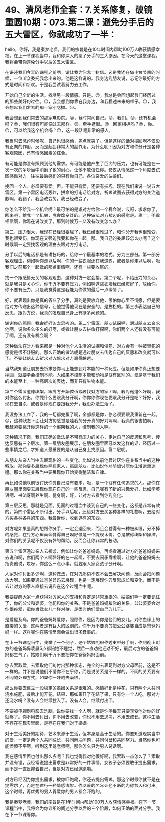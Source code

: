 # 49、清风老师全套：7.关系修复，破镜重圆10期：073.第二课：避免分手后的五大雷区，你就成功了一半：

hello，你好，我是秦梦老师。我们的宗旨是在10年时间内帮助100万人收获情感幸福。在上一节课程当中，我和你深入的聊了分手的三大原因。在今天的这堂课程，我将会带你避免分手以后的五大雷区。

在讲述我们今天的课程之前啊，请让我为你念一封信。这是我还在做电台节目的时候，一位听众委托我念出来的。他是这样说的。我身边的朋友说，忘记你最好的方式是时间和新欢。于是我尝试着努力去工作。

开始自己全新的生活。找寻另一段情感。只是。😔，我总是会回想起我们经历过的那些美好的过往。😔，我会想到你靠在我身边，和我描述未来的样子。😔，我会想起我们常去的那一家小吃摊。😔。

我会想到我们常去的那家电影院。😔，我时常问自己。😔，我们。😔，还有机会吗？😔，我们很有可能像过去那样。😔，牵手逛街。😔，回家相拥吗？😔，你。😔，可以给我这个机会吗？😔，这一段话呢非常的感人。

我当时去念的时候呢，自己也很感动，差点就哭了。但是这样的话对挽回啊不仅没有正向的作用，反而是起到非常大的副作用。为什么呢？因为对方和你分开是各种客观原因，还有情感因素的综合。

有可能是你没有照顾到他的需求。有可能是他产生了巨大的压力，也有可能是在一次一次的争吵当中消磨了他的耐心，让他不敢信任你。仅仅从情感这一个角度去试图感动对方，往往最后感动的只有你自己。各位亲爱的姑娘们。

挽回一个人。必须要有爱。但。不能只有爱，还要有技巧。现在我们来说一说五大雷区。第一个雷区电话轰炸，拼命的打电话给对方，祈求试图去获得对方的关注道歉啊，我错了，我会改变的，我已经改变了。

你怎么不给我一个机会呢？最可怕的是求对方给你一个机会说，哎呀，求求你了，回来吧，给我一个机会，我会改变好的。这种做法对方那边的感觉是。第一，不敢相信啊，你现在说改变了，那到时候万一又没有改变怎么办？

第二，压力很大，我现在已经很委屈了，我已经很难过了，和你分开我也很难受，我也很受伤。你现在又强迫我要和你在一起。那。我自己的委屈该怎么办呢？这个时候啊一定要找客观的理由去跟对方打电话。

分手以后的电话都是有讲技巧的，给你一个最基本的格式。分为三部分。第一部分客观理由，例如啊你走以后啊，你的一些衣服还在我这边，或者是你走以后啊，呃我们之前那个一起做的那点事情啊，还有一些要收尾的。

找一个跟感情无关的客观理由，这种对方一定会接。第二个呢，不给压力的关心。就是我只是关心你，你千万不要有压力，例如啊这些衣服我已经熨好了，放给你，你不要有压力，只是我觉得这是我能为你做的最后一点事情了。

好，就表现出你是真的答应了分手，真的是要放弃他，哪怕你心里不情愿，但是要给对方传递出这种信号，让他觉得他现在是安全的，是放松的。第三步表达自己的反思，跟对方说，我真的发现自己身上有挺多问题的。

谢谢你的照顾，我会好好的去思考的。第二个雷区，朋友试探啊，通过朋友去哀求他啊，说你多么多么的好啊，或者让朋友去拼命打探啊，你们两个人还有没有可能了啊，还有没有机会啊？

这种做法在对方看来都是一种对他个人生活的试探和侵犯，对方会有一种被冒犯的感觉是很不舒服的。那么正确的做法呢是通过朋友去传达自己的反思和改变就可以了。不要让朋友去祈求对方越求对方离得越远。

当然我知道让朋友去祈求是你马上能想到对本能的一种反应。但是如果你真正想要挽回，就要学会控制本能。人如果不控制本能和动物是没有区别的。爱是基于我们的本能至上，一种高层次的表达，而非只有生物本能。

第三个雷区道德绑架。跟对方开始控诉或者找对方的家人啊，我对他这么好啊，我对你这么付出，你凭什么要跟我分开啊，你你你你现在要跟我分开是吧？好好，我现在去自杀，或者是你现在要跟我分开，我没办法生活了。

我没办法工作了，我的一切都完蛋了啊，全部都是你，你必须要跟我重新在一起。😊，这种状态下面让对方的感觉是哇我的分开真的好对啊啊，我真的很害怕啊，我赶紧要离开你这样的一个绑架我的人，控制我的人啊。

这种情况下面，我们正确的做法是不带有压力的关心，传达自己的反思和思考，传达反思有三个层次。第一层朋友圈展示，在朋友圈里面可以发这样的话，经历过一些事情之后，才知道人最重要的是从自己身上找原因。第二层呢。

从朋友从亲人当中去展现你的一些变化。比如说以前他很讨厌你在关系当中的这种索取，那你要多展现你照顾家人，照顾朋友。比如说他以前很讨厌你生活邋里邋遢。那么你在关系当中要展现你开始变得整洁和自律。

再比如说他以前很讨厌你对自己没有要求，呃，是一个没有任何追求的人。那你在朋友圈里面要去展现你现在自己的一些反思，自己呢有了新的兴趣爱好，比如学英语啊、书法呀啊养生啊、健身啊，好，让对方去看到你的变化。

第三层反思，那就是见面。见面的过程当中谈到自己的一些变化，这都是非常有效的。第四个雷区不断付出，分手以后呢，还给对方去买各种各样的礼物啊，去给对方买各种各样的东西。我告诉你，收到这样的东西。

对方呢如果是真的想跟你分手，一定会退回来，而且会觉得有一种被纠缠，分不掉的感觉。在对方心里面会觉得自己啊好像是一个提现木偶，总是被你绑架和操控，对你们的关系呢不仅没有好的帮助，反而会让你非常的被动。

第五个雷区通过亲人去祈求，例如让你的爸爸妈妈，再或者通过对方的爸爸妈妈来去说和啊，你们两个人啊好好的在一起啊，不要去闹矛盾啦啊，让他的爸爸妈妈去指责他说，哎呀，你这么一点小事，就要跟人家女孩子分开啊。

人家对你付出多少啊，这种做法，在对方那边不仅不会去解决问题，反而会把问题放大啊。如果要通过爸爸妈妈去展现，也是一定展现你的反思成长和变化，而不是去让对方的家人直接去说和在这个过程当中呢。

我要提醒大家一点获得对方家人的支持和肯定是非常重要的。姑娘们啊一定要记住了，你的公公和婆婆，他们和你的关系。不是爸爸妈妈和你的关系，公公婆婆会对你很疼爱，把你当做女儿一样对待，是因为他们爱自己的儿子。

是爱屋及乌。你的爸爸妈妈爱你，照顾你，是因为你是他们的女儿。对你血缘上的直接的关爱，这两者是有巨大的区别的。你千万不要真的把公公婆婆当成是爸爸妈妈一样。这样呢你在感情里面会做出很多蠢事的。

在上一节课程当中，我举了一个例子，这个姑娘呢很作透支型分手啊，作到晚上对方的爸爸妈妈凌晨5点都陪她不睡觉，然后一直劝他还劝不好，最后对方的爸爸妈妈都生气了。姑娘们啊千万不要把你在爸爸妈妈面前。

你去索取爱，去索取他们的付出那种状态，完全的去表现到对方父母面前，这是不一样的。并不是说他们不爱你不在乎你，而是说关系是不一样的。不同的关系要有不同的处理方式。如果你一味的去索取。

那么你要去建立一段稳定的婚姻关系是很难的。感情好比是种花，只有两个人共同浇水施肥，最后才能开花，结果，那如果开了花结了果，只有你一个人吃。那对方还浇水吗？没有人会继续投入了。没有人会。继续付出了。

不要被电视剧电影去洗脑，说你要找一个人啊，就是你呢每天只要享受他对你的好就够了。你不用去付出，你不用去改变，你也不用去思考，不用去成长。这种生活不存在在现实里面，是存在在我们对于婚姻。

对于生活美好的期待，艺术来源于生活，但本身是高于生活的。你要知道现实当中的爱，一定是两个人共同成长，共同解决问题，共同付出和共同努力。当然你也可能愤愤不平啊。听到这里说老师啊，那你怎么只为男人说话啊。

我在感情里面也付出那么多呢？我也觉得我对他很好啊，我索取一点怎么了？索取并没有错，我经常说提出需求是非常好的一件事情，女孩子必须要敢于提出需求，而不是一直压抑着自己，但是对方已经逃跑嘞。

对方已经因为你提出需求，被你吓跑嘞，你还去提出需求。那这个时候你就不是在提需求了，而是在进行一种情感绑架。你以爱的名义让他不断的为你投入和付出。这个时候，再优秀的男人再爱你的男人都会吓跑的。

我是秦梦老师，我们的宗旨是在1年时间内帮助100万人收获情感幸福。在下一节课程当中，我将会为你详细的阐述分手以后的三个阶段，如何正确的面对分手。我在下一节课等你。

